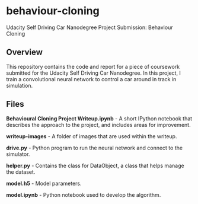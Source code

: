 # behaviour-cloning
Udacity Self Driving Car Nanodegree Project Submission: Behaviour Cloning

## Overview
This repository contains the code and report for a piece of coursework submitted for the Udacity Self Driving Car Nanodegree. In this project, I train a convolutional neural network to control a car around in track in simulation.

## Files

<b>Behavioural Cloning Project Writeup.ipynb</b> - A short IPython notebook that describes the approach to the project, and includes areas for improvement.

<b>writeup-images</b> - A folder of images that are used within the writeup.

<b>drive.py</b> - Python program to run the neural network and connect to the simulator.

<b>helper.py</b> - Contains the class for DataObject, a class that helps manage the dataset.

<b>model.h5</b> - Model parameters.

<b>model.ipynb</b> - Python notebook used to develop the algorithm.

